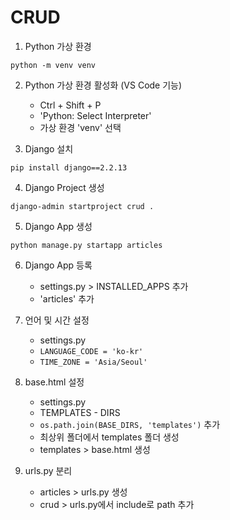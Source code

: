 # CRUD

1. Python 가상 환경
```
python -m venv venv
```

2. Python 가상 환경 활성화 (VS Code 기능)
    - Ctrl + Shift + P
    - 'Python: Select Interpreter'
    - 가상 환경 'venv' 선택

3. Django 설치
```
pip install django==2.2.13
```

4. Django Project 생성
```
django-admin startproject crud .
```

5. Django App 생성
```
python manage.py startapp articles
```

6. Django App 등록
    - settings.py > INSTALLED_APPS 추가
    - 'articles' 추가

7. 언어 및 시간 설정
    - settings.py
    - `LANGUAGE_CODE = 'ko-kr'`
    - `TIME_ZONE = 'Asia/Seoul'`
    
8. base.html 설정
    - settings.py
    - TEMPLATES - DIRS
    - `os.path.join(BASE_DIRS, 'templates')` 추가
    - 최상위 폴더에서 templates 폴더 생성
    - templates > base.html 생성

9. urls.py 분리
    - articles > urls.py 생성
    - crud > urls.py에서 include로 path 추가 
